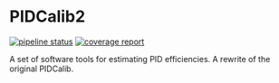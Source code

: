 # PIDCalib2

[![pipeline status](https://gitlab.cern.ch/dcervenk/pidcalib2/badges/master/pipeline.svg)](https://gitlab.cern.ch/dcervenk/pidcalib2/-/commits/master)
[![coverage report](https://gitlab.cern.ch/dcervenk/pidcalib2/badges/master/coverage.svg)](https://gitlab.cern.ch/dcervenk/pidcalib2/-/commits/master)

A set of software tools for estimating PID efficiencies. A rewrite of the original PIDCalib.
